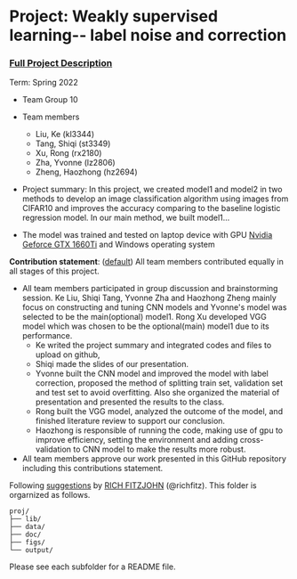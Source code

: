 # Project: Weakly supervised learning-- label noise and correction


### [Full Project Description](doc/project3_desc.md)

Term: Spring 2022

+ Team Group 10
+ Team members
	+ Liu, Ke (kl3344)
	+ Tang, Shiqi (st3349)
	+ Xu, Rong (rx2180)
	+ Zha, Yvonne (lz2806)
	+ Zheng, Haozhong (hz2694)

+ Project summary: In this project, we created model1 and model2 in two methods to develop an image classification algorithm using images from CIFAR10 and improves the accuracy comparing to the baseline logistic regression model. In our main method, we built model1...
+ The model was trained and tested on laptop device with GPU [Nvidia Geforce GTX 1660Ti](https://www.nvidia.com/en-us/geforce/graphics-cards/gtx-1660-ti/) and Windows operating system
	
**Contribution statement**: ([default](doc/a_note_on_contributions.md)) All team members contributed equally in all stages of this project. 
+ All team members participated in group discussion and brainstorming session. Ke Liu, Shiqi Tang, Yvonne Zha and Haozhong Zheng mainly focus on constructing and tuning CNN models and Yvonne's model was selected to be the main(optional) model1. Rong Xu developed VGG model which was chosen to be the optional(main) model1 due to its performance.
	+  Ke writed the project summary and integrated codes and files to upload on github, 
	+  Shiqi made the slides of our presentation.
	+  Yvonne built the CNN model and improved the model with label correction, proposed the method of splitting train set, validation set and test set to avoid overfitting. Also she organized the material of presentation and presented the results to the class.
	+  Rong built the VGG model, analyzed the outcome of the model,  and finished literature review to support our conclusion.
	+  Haozhong is responsible of running the code, making use of gpu to improve efficiency, setting the environment and adding cross-validation to CNN model to make the results more robust. 
+ All team members approve our work presented in this GitHub repository including this contributions statement. 

Following [suggestions](http://nicercode.github.io/blog/2013-04-05-projects/) by [RICH FITZJOHN](http://nicercode.github.io/about/#Team) (@richfitz). This folder is orgarnized as follows.

```
proj/
├── lib/
├── data/
├── doc/
├── figs/
└── output/
```

Please see each subfolder for a README file.
